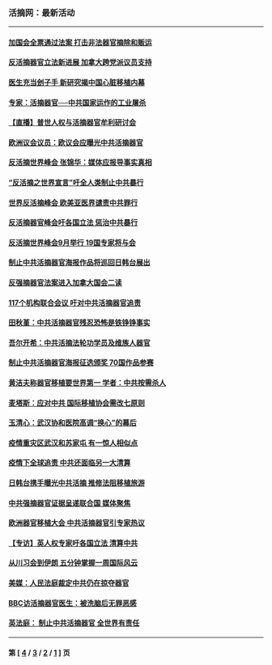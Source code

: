 ### 活摘网：最新活动
---
#### [加国会全票通过法案 打击非法器官摘除和贩运](../../pages/nf5883/n13884924.md?02240430) 
#### [反活摘器官立法新进展 加拿大跨党派议员支持](../../pages/nf5883/n13876061.md?02240430) 
#### [医生充当刽子手 新研究揭中国心脏移植内幕](../../pages/nf5883/n13772291.md?02240430) 
#### [专家：活摘器官──中共国家运作的工业屠杀](../../pages/nf5883/n13761178.md?02240430) 
#### [【直播】普世人权与活摘器官牟利研讨会](../../pages/nf5883/n13425146.md?02240430) 
#### [欧洲议会议员：欧议会应曝光中共活摘器官](../../pages/nf5883/n13336571.md?02240430) 
#### [反活摘世界峰会 张锦华：媒体应报导事实真相](../../pages/nf5883/n13278502.md?02240430) 
#### [“反活摘之世界宣言”吁全人类制止中共暴行](../../pages/nf5883/n13259730.md?02240430) 
#### [世界反活摘峰会 欧美亚医界谴责中共罪行](../../pages/nf5883/n13253550.md?02240430) 
#### [反活摘器官峰会吁各国立法 惩治中共暴行](../../pages/nf5883/n13245052.md?02240430) 
#### [反活摘世界峰会9月举行 19国专家将与会](../../pages/nf5883/n13201492.md?02240430) 
#### [制止中共活摘器官海报作品将巡回日韩台展出](../../pages/nf5883/n13177791.md?02240430) 
#### [反强摘器官法案进入加拿大国会二读](../../pages/nf5883/n13033450.md?02240430) 
#### [117个机构联合会议 吁对中共活摘器官追责](../../pages/nf5883/n12775087.md?02240430) 
#### [田秋堇：中共活摘器官残忍恐怖是铁铮铮事实](../../pages/nf5883/n12702148.md?02240430) 
#### [吾尔开希：中共活摘法轮功学员及维族人器官](../../pages/nf5883/n12693197.md?02240430) 
#### [制止中共活摘器官海报征选颁奖 70国作品参赛](../../pages/nf5883/n12692050.md?02240430) 
#### [黄洁夫称器官移植要世界第一 学者：中共按需杀人](../../pages/nf5883/n12572329.md?02240430) 
#### [麦塔斯：应对中共 国际移植协会需改七原则](../../pages/nf5883/n12514711.md?02240430) 
#### [玉清心：武汉协和医院高调“换心”的幕后](../../pages/nf5883/n12298730.md?02240430) 
#### [疫情重灾区武汉和苏家屯 有一惊人相似点](../../pages/nf5883/n12150824.md?02240430) 
#### [疫情下全球追责 中共还面临另一大清算](../../pages/nf5883/n12070397.md?02240430) 
#### [日韩台携手曝光中共活摘 推修法阻移植旅游](../../pages/nf5883/n11712046.md?02240430) 
#### [中共强摘器官证据呈递联合国 媒体聚焦](../../pages/nf5883/n11546426.md?02240430) 
#### [欧洲器官移植大会 中共活摘器官引专家热议](../../pages/nf5883/n11539095.md?02240430) 
#### [【专访】英人权专家吁各国立法 清算中共](../../pages/nf5883/n11367315.md?02240430) 
#### [从川习会到伊朗 五分钟掌握一周国际风云](../../pages/nf5883/n11338520.md?02240430) 
#### [美媒：人民法庭裁定中共仍在掠夺器官](../../pages/nf5883/n11334897.md?02240430) 
#### [BBC访活摘器官医生：被洗脑后无罪恶感](../../pages/nf5883/n11335935.md?02240430) 
#### [英法庭： 制止中共活摘器官 全世界有责任](../../pages/nf5883/n11330691.md?02240430) 

---
#### 第 [ [4](./4.md?02240430) / [3](./3.md?02240430) / [2](./2.md?02240430) / [1](./1.md?02240430) ] 页
